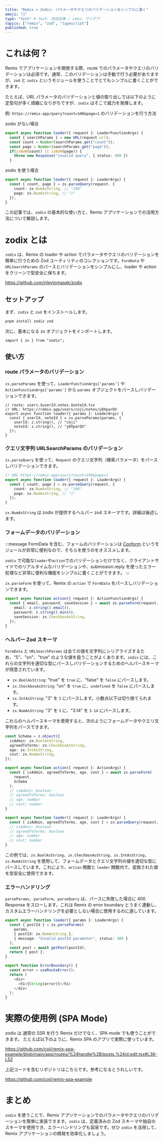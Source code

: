 ```yaml
---
title: "Remix × Zodix: パラメータやクエリのバリデーションをシンプルに書く"
emoji: "🚀"
type: "tech" # tech: 技術記事 / idea: アイデア
topics: ["remix", "zod", "typescript"]
published: true
---
```


# これは何？

Remix でアプリケーションを開発する際、route でのパラメータやクエリのバリデーションは必須です。通常、このバリデーションは手動で行う必要がありますが、`zod` と `zodix` というモジュールを使うことでとてもシンプルに書くことができます。

たとえば、URL パラメータのバリデーションと値の取り出しでは以下のように定型句が多く煩雑になりがちですが、`zodix` はそこで威力を発揮します。

例:
`https://remix-app/query?count=100&page=1` のバリデーションを行う方法

zodix がない場合

```typescript
export async function loader({ request }: LoaderFunctionArgs) {
  const { searchParams } = new URL(request.url);
  const count = Number(searchParams.get("count"));
  const page = Number(searchParams.get("page"));
  if(isNaN(count) || isNaN(page)) {
    throw new Response("invalid query", { status: 400 })
  }
```

zodix を使う場合

```typescript
export async function loader({ request }: LoaderArgs) {
  const { count, page } = zx.parseQuery(request, {
    count: zx.NumAsString, // "100"
    page: zx.NumAsString, // "1"
  });
}
```

この記事では、`zodix` の基本的な使い方と、Remix アプリケーションでの活用方法について解説します。

# zodix とは

`zodix` は、Remix の loader や action でパラメータやクエリのバリデーションを簡単に行うための Zod ユーティリティのコレクションです。`FormData` や `URLSearchParams` のパースとバリデーションをシンプルにし、loader や action をクリーンで型安全に保ちます。

https://github.com/rileytomasek/zodix

## セットアップ

まず、`zodix` と `zod` をインストールします。

```bash
pnpm install zodix zod
```

次に、基本になる zx オブジェクトをインポートします。

```tsx
import { zx } from "zodix";
```

## 使い方

### route パラメータのバリデーション

`zx.parseParams` を使って、`LoaderFunctionArgs['params']` や `ActionFunctionArgs['params']` から `params` オブジェクトをパースしバリデーションできます。

```tsx
// route: users.$userId.notes.$noteId.tsx
// URL: https://remix-app/users/coji/notes/y8XparQV
export async function loader({ params }: LoaderArgs) {
  const { userId, noteId } = zx.parseParams(params, {
    userId: z.string(), // "coji"
    noteId: z.string(), // "y8XparQV"
  });
}
```

### クエリ文字列 URLSearchParams のバリデーション

`zx.parseQuery` を使って、`Request` のクエリ文字列（検索パラメータ）をパースしバリデーションできます。

```ts
// URL https://remix-app/users?count=100&page=1
export async function loader({ request }: LoaderArgs) {
  const { count, page } = zx.parseQuery(request, {
    count: zx.NumAsString, // "100"
    page: zx.NumAsString, // "1"
  });
}
```

`zx.NumAsString` は zodix が提供するヘルパー zod スキーマです。詳細は後述します。

### フォームデータのバリデーション

:::message
FormData を含む、フォームのバリデーションは [Conform](https://zenn.dev/topics/conform) というモジュールが非常に便利なので、そちらを使うのをオススメします。

`zodix` で可能な`loader`や`action`でのバリデーションだけでなく、クライアントサイドでのリアルタイムなバリデーションや、submission.reply を使ったエラー処理など非常に便利な機能をシンプルに書くことができます。
:::

`zx.parseForm` を使って、Remix の `action` で `FormData` をパースしバリデーションできます。

```ts
export async function action({ request }: ActionFunctionArgs) {
  const { email, password, saveSession } = await zx.parseForm(request, {
    email: z.string().email(),
    password: z.string().min(6),
    saveSession: zx.CheckboxAsString,
  });
}
```

### ヘルパー Zod スキーマ

`FormData` と `URLSearchParams` は全ての値を文字列にシリアライズするため、"5"、"on"、"true" のような値を扱うことがよくあります。`zodix` には、これらの文字列を適切な型にパースしバリデーションするためのヘルパースキーマが用意されています。

- `zx.BoolAsString`: "true" を `true` に、"false" を `false` にパースします。
- `zx.CheckboxAsString`: "on" を `true` に、`undefined` を `false` にパースします。
- `zx.IntAsString`: "3" を `3` にパースします。小数点以下は切り捨てられます。
- `zx.NumAsString`: "3" を `3` に、"3.14" を `3.14` にパースします。

これらのヘルパースキーマを使用すると、次のようにフォームデータやクエリ文字列をパースできます。

```typescript
const Schema = z.object({
  isAdmin: zx.BoolAsString,
  agreedToTerms: zx.CheckboxAsString,
  age: zx.IntAsString,
  cost: zx.NumAsString,
});

export async function action({ request }: ActionArgs) {
  const { isAdmin, agreedToTerms, age, cost } = await zx.parseForm(
    request,
    Schema
  );
  // isAdmin: boolean
  // agreedToTerms: boolean
  // age: number
  // cost: number
}

export async function loader({ request }: LoaderArgs) {
  const { isAdmin, agreedToTerms, age, cost } = zx.parseQuery(request, Schema);
  // isAdmin: boolean
  // agreedToTerms: boolean
  // age: number
  // cost: number
}
```

この例では、`zx.BoolAsString`、`zx.CheckboxAsString`、`zx.IntAsString`、`zx.NumAsString` を使用して、フォームデータとクエリ文字列の値を適切な型にパースしています。これにより、`action` 関数と `loader` 関数内で、変換された値を型安全に使用できます。

### エラーハンドリング

`parseParams`、`parseForm`、`parseQuery` は、パースに失敗した場合に 400 Response をスローします。これは Remix の error boundary とうまく連動し、カスタムエラーハンドリングを必要としない場合に使用するのに適しています。

```ts
export async function loader({ params }: LoaderArgs) {
  const { postId } = zx.parseParams(
    params,
    { postId: zx.NumAsString },
    { message: "Invalid postId parameter", status: 400 }
  );
  const post = await getPost(postId);
  return { post };
}

export function ErrorBoundary() {
  const error = useRouteError();
  return (
    <div>
      <h1>{String(error)}</h1>
    </div>
  );
}
```

# 実際の使用例 (SPA Mode)

zodix は 通常の SSR を行う Remix だけでなく、SPA mode でも使うことができます。
たとえば以下のように、Remix SPA のアプリで実際に使っています。

https://github.com/coji/remix-spa-example/blob/main/app/routes/%24handle%2B/posts.%24id.edit.tsx#L36-L52

上記コードを含むリポジトリはこちらです。参考になるとうれしいです。

https://github.com/coji/remix-spa-example

# まとめ

`zodix` を使うことで、Remix アプリケーションでのパラメータやクエリのバリデーションを簡単に実装できます。`zodix` は、定義済みの Zod スキーマや独自のスキーマを使用でき、エラーハンドリングも容易です。ぜひ `zodix` を活用して、Remix アプリケーションの開発を効率化しましょう。
